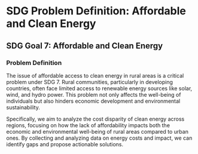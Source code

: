 
# SDG Problem Definition: Affordable and Clean Energy

## SDG Goal 7: Affordable and Clean Energy
### Problem Definition
The issue of affordable access to clean energy in rural areas is a critical problem under SDG 7. Rural communities, particularly in developing countries, often face limited access to renewable energy sources like solar, wind, and hydro power. This problem not only affects the well-being of individuals but also hinders economic development and environmental sustainability.

Specifically, we aim to analyze the cost disparity of clean energy across regions, focusing on how the lack of affordability impacts both the economic and environmental well-being of rural areas compared to urban ones. By collecting and analyzing data on energy costs and impact, we can identify gaps and propose actionable solutions.
